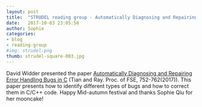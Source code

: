 ```yaml
---
layout: post
title:  "STRUDEL reading group - Automatically Diagnosing and Repairing Error Handling Bugs in C"
date:   2017-10-03 23:05:58
author: Sophie
categories: 
- blog
- reading-group
#img: strudel.png
thumb: strudel-square-003.jpg
---
```


David Widder presented the paper <a
href="https://yuchi1989.github.io/papers/fse17-ErrDoc.pdf">Automatically
Diagnosing and Repairing Error Handling Bugs in C</a> (Tian and Ray. Proc. of FSE,
752-762(2017)). This paper
presents how to identify  different types of bugs and how to correct
them in C/C++ code. 
Happy Mid-autumn festival and thanks Sophie Qiu for her mooncake!
